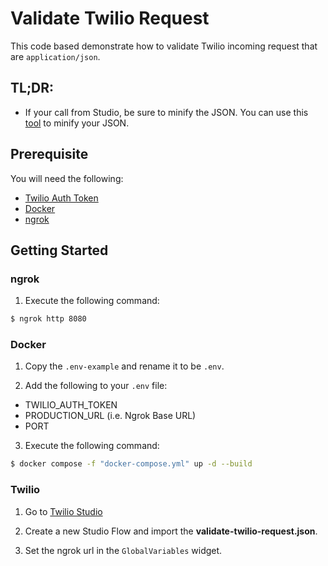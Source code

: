 # Validate Twilio Request

This code based demonstrate how to validate Twilio incoming request that are `application/json`.

## TL;DR:

- If your call from Studio, be sure to minify the JSON. You can use this [tool](https://codebeautify.org/jsonminifier) to minify your JSON.


## Prerequisite
You will need the following:

- [Twilio Auth Token](https://www.twilio.com/console)
- [Docker](https://www.docker.com/)
- [ngrok](https://ngrok.com/)

## Getting Started

### ngrok

1. Execute the following command:

```sh
$ ngrok http 8080
```

### Docker

1. Copy the `.env-example` and rename it to be `.env`.

2. Add the following to your `.env` file:
- TWILIO_AUTH_TOKEN
- PRODUCTION_URL (i.e. Ngrok Base URL)
- PORT

3. Execute the following command:

```sh
$ docker compose -f "docker-compose.yml" up -d --build
```

### Twilio

1. Go to [Twilio Studio](https://console.twilio.com/us1/develop/studio/flows)

2. Create a new Studio Flow and import the **validate-twilio-request.json**.

3. Set the ngrok url in the `GlobalVariables` widget.
